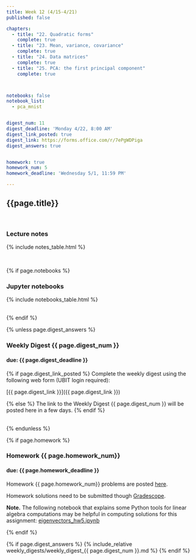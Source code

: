 ```yaml
---
title: Week 12 (4/15-4/21)
published: false

chapters:
  - title: "22. Quadratic forms"
    complete: true
  - title: "23. Mean, variance, covariance"
    complete: true
  - title: "24. Data matrices"
    complete: true
  - title: "25. PCA: the first principal component"
    complete: true



notebooks: false
notebook_list:
  - pca_mnist


digest_num: 11
digest_deadline: 'Monday 4/22, 8:00 AM'
digest_link_posted: true
digest_link: https://forms.office.com/r/7ePgWDPiga
digest_answers: true


homework: true
homework_num: 5
homework_deadline: 'Wednesday 5/1, 11:59 PM'

---
```


<style>
    ul {
        padding-left: 20px;
    }
</style>


## {{page.title}}

<br/>

### Lecture notes

{% include notes_table.html %}

<br/>

{% if page.notebooks %}
### Jupyter notebooks

{% include notebooks_table.html %}

<br/>
{% endif %}


{% unless page.digest_answers %}
### Weekly Digest {{ page.digest_num }}
#### due: {{ page.digest_deadline }}

{% if page.digest_link_posted %}
Complete the weekly digest using the following web form (UBIT login required):

[{{ page.digest_link }}]({{ page.digest_link }})

{% else %}
The link to the Weekly Digest {{ page.digest_num }} will be posted here
in a few days.
{% endif %}

<br/>
{% endunless %}


{% if page.homework %}
### Homework {{ page.homework_num}}
#### due: {{ page.homework_deadline }}

Homework {{ page.homework_num}} problems are posted <a href="{{ site.baseurl }}/assets/homework/hw_{{ page.homework_num }}.pdf" target="_blank">here</a>.

Homework solutions need to be submitted though [Gradescope](https://www.gradescope.com/).

**Note.** The following notebook that explains some Python tools for linear algebra computations may
be helpful in computing solutions for this assignment:
 <a href="{{site.baseurl}}/assets/notebooks/eigenvectors_hw5.ipynb" target="_blank">eigenvectors_hw5.ipynb</a>

{% endif %}



{% if page.digest_answers %}
{% include_relative weekly_digests/weekly_digest_{{ page.digest_num }}.md %}
{% endif %}